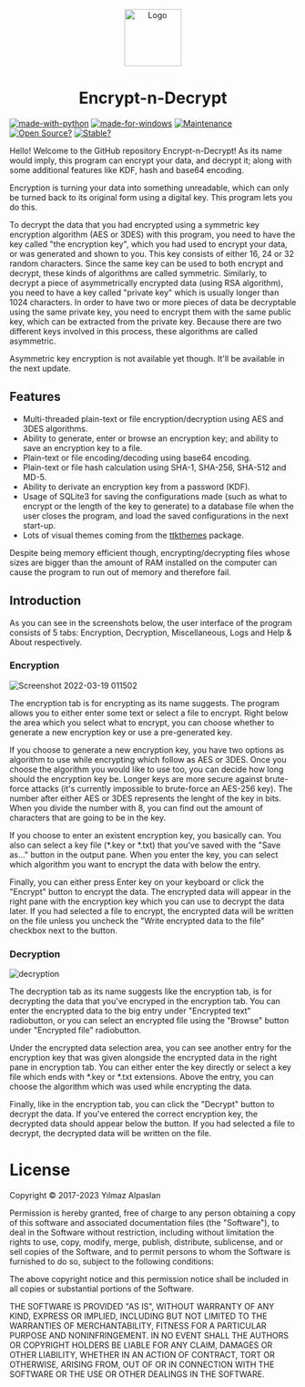 <p align="center">
  <img alt="Logo" src="icon.ico" width="100px" />
  <h1 align="center">Encrypt-n-Decrypt</h1>
</p>

[![made-with-python](https://img.shields.io/badge/Made%20with-Python%203%2E11%2E0-396F9E.svg?style=flat&logo=python&logoColor=white)](https://www.python.org/)
[![made-for-windows](https://img.shields.io/badge/Made%20for-Windows-00A4E3.svg?style=flat&logo=microsoft)](https://www.microsoft.com/)
[![Maintenance](https://img.shields.io/badge/Maintained%3F-No-ff0000.svg?style=flat&logo=powershell&logoColor=white)](https://GitHub.com/Yilmaz4/Encrypt-n-Decrypt/graphs/commit-activity)
[![Open Source?](https://img.shields.io/badge/Open%20source%3F-Of%20course%21%20%E2%9D%A4-009e0a.svg?style=flat)](https://GitHub.com/Yilmaz4/Encrypt-n-Decrypt/graphs/commit-activity)
[![Stable?](https://img.shields.io/badge/Release-v1%2E0%2E0%20%7C%20Stable-009e0a.svg?style=flat)](https://GitHub.com/Yilmaz4/Encrypt-n-Decrypt/graphs/commit-activity)

[//]: <> (009e0a Stable | ffc700 Prerelease | ff0000 Beta)

Hello! Welcome to the GitHub repository Encrypt-n-Decrypt! As its name would imply, this program can encrypt your data, and decrypt it; along with some additional features like KDF, hash and base64 encoding.

Encryption is turning your data into something unreadable, which can only be turned back to its original form using a digital key. This program lets you do this.

To decrypt the data that you had encrypted using a symmetric key encryption algorithm (AES or 3DES) with this program, you need to have the key called "the encryption key", which you had used to encrypt your data, or was generated and shown to you. This key consists of either 16, 24 or 32 random characters. Since the same key can be used to both encrypt and decrypt, these kinds of algorithms are called symmetric. Similarly, to decrypt a piece of asymmetrically encrypted data (using RSA algorithm), you need to have a key called "private key" which is usually longer than 1024 characters. In order to have two or more pieces of data be decryptable using the same private key, you need to encrypt them with the same public key, which can be extracted from the private key. Because there are two different keys involved in this process, these algorithms are called asymmetric.

Asymmetric key encryption is not available yet though. It'll be available in the next update.

## Features

- Multi-threaded plain-text or file encryption/decryption using AES and 3DES algorithms.
- Ability to generate, enter or browse an encryption key; and ability to save an encryption key to a file.
- Plain-text or file encoding/decoding using base64 encoding.
- Plain-text or file hash calculation using SHA-1, SHA-256, SHA-512 and MD-5.
- Ability to derivate an encryption key from a password (KDF).
- Usage of SQLite3 for saving the configurations made (such as what to encrypt or the length of the key to generate) to a database file when the user closes the program, and load the saved configurations in the next start-up.
- Lots of visual themes coming from the [ttkthemes](https://github.com/TkinterEP/ttkthemes) package.

Despite being memory efficient though, encrypting/decrypting files whose sizes are bigger than the amount of RAM installed on the computer can cause the program to run out of memory and therefore fail.

## Introduction

As you can see in the screenshots below, the user interface of the program consists of 5 tabs: Encryption, Decryption, Miscellaneous, Logs and Help & About respectively.

### Encryption

![Screenshot 2022-03-19 011502](https://user-images.githubusercontent.com/77583632/159093647-2e476933-2d80-4ff8-96c2-ec17d09d3043.png)

The encryption tab is for encrypting as its name suggests. The program allows you to either enter some text or select a file to encrypt. Right below the area which you select what to encrypt, you can choose whether to generate a new encryption key or use a pre-generated key.

If you choose to generate a new encryption key, you have two options as algorithm to use while encrypting which follow as AES or 3DES. Once you choose the algorithm you would like to use too, you can decide how long should the encryption key be. Longer keys are more secure against brute-force attacks (it's currently impossible to brute-force an AES-256 key). The number after either AES or 3DES represents the lenght of the key in bits. When you divide the number with 8, you can find out the amount of characters that are going to be in the key.

If you choose to enter an existent encryption key, you basically can. You also can select a key file (*.key or *.txt) that you've saved with the "Save as..." button in the output pane. When you enter the key, you can select which algorithm you want to encrypt the data with below the entry.

Finally, you can either press Enter key on your keyboard or click the "Encrypt" button to encrypt the data. The encrypted data will appear in the right pane with the encryption key which you can use to decrypt the data later. If you had selected a file to encrypt, the encrypted data will be written on the file unless you uncheck the "Write encrypted data to the file" checkbox next to the button.

### Decryption

![decryption](https://user-images.githubusercontent.com/77583632/155800966-5fc8650b-2077-4bc4-8f4e-56e8fc750712.png)

The decryption tab as its name suggests like the encryption tab, is for decrypting the data that you've encryped in the encryption tab. You can enter the encrypted data to the big entry under "Encrypted text" radiobutton, or you can select an encrypted file using the "Browse" button under "Encrypted file" radiobutton.

Under the encrypted data selection area, you can see another entry for the encryption key that was given alongside the encrypted data in the right pane in encryption tab. You can either enter the key directly or select a key file which ends with *.key or *.txt extensions. Above the entry, you can choose the algorithm which was used while encrypting the data.

Finally, like in the encryption tab, you can click the "Decrypt" button to decrypt the data. If you've entered the correct encryption key, the decrypted data should appear below the button. If you had selected a file to decrypt, the decrypted data will be written on the file.

# License

Copyright © 2017-2023 Yılmaz Alpaslan

Permission is hereby granted, free of charge to any person obtaining a copy of this software and associated documentation files (the "Software"), to deal in the Software without restriction, including without limitation the rights to use, copy, modify, merge, publish, distribute, sublicense, and or sell copies of the Software, and to permit persons to whom the Software is furnished to do so, subject to the following conditions:

The above copyright notice and this permission notice shall be included in all copies or substantial portions of the Software.

THE SOFTWARE IS PROVIDED "AS IS", WITHOUT WARRANTY OF ANY KIND, EXPRESS OR IMPLIED, INCLUDING BUT NOT LIMITED TO THE WARRANTIES OF MERCHANTABILITY, FITNESS FOR A PARTICULAR PURPOSE AND NONINFRINGEMENT. IN NO EVENT SHALL THE AUTHORS OR COPYRIGHT HOLDERS BE LIABLE FOR ANY CLAIM, DAMAGES OR OTHER LIABILITY, WHETHER IN AN ACTION OF CONTRACT, TORT OR OTHERWISE, ARISING FROM, OUT OF OR IN CONNECTION WITH THE SOFTWARE OR THE USE OR OTHER DEALINGS IN THE SOFTWARE.
